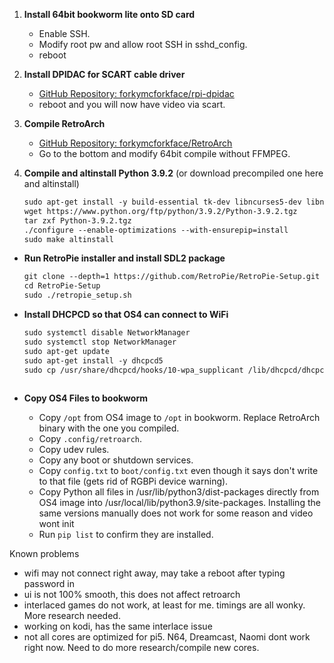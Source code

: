 1. **Install 64bit bookworm lite onto SD card**
   - Enable SSH.
   - Modify root pw and allow root SSH in sshd_config.
   - reboot

2. **Install DPIDAC for SCART cable driver**
   - [GitHub Repository: forkymcforkface/rpi-dpidac](https://github.com/forkymcforkface/rpi-dpidac)
   - reboot and you will now have video via scart.

3. **Compile RetroArch**
   - [GitHub Repository: forkymcforkface/RetroArch](https://github.com/forkymcforkface/RetroArch)
   - Go to the bottom and modify 64bit compile without FFMPEG.

4. **Compile and altinstall Python 3.9.2** (or download precompiled one here and altinstall)
   ```markdown
   sudo apt-get install -y build-essential tk-dev libncurses5-dev libncursesw5-dev libreadline6-dev libdb5.3-dev libgdbm-dev libsqlite3-dev libssl-dev libbz2-dev libexpat1-dev liblzma-dev zlib1g-dev libffi-dev tar wget vim
   wget https://www.python.org/ftp/python/3.9.2/Python-3.9.2.tgz
   tar zxf Python-3.9.2.tgz
   ./configure --enable-optimizations --with-ensurepip=install
   sudo make altinstall

*   **Run RetroPie installer and install SDL2 package**
    ```markdown 
    git clone --depth=1 https://github.com/RetroPie/RetroPie-Setup.git
    cd RetroPie-Setup
    sudo ./retropie_setup.sh
    
*   **Install DHCPCD so that OS4 can connect to WiFi**
    ```markdown
    sudo systemctl disable NetworkManager
    sudo systemctl stop NetworkManager
    sudo apt-get update
    sudo apt-get install -y dhcpcd5
    sudo cp /usr/share/dhcpcd/hooks/10-wpa_supplicant /lib/dhcpcd/dhcpcd-hooks/10-wpa_supplicant
  
*   **Copy OS4 Files to bookworm**
    
    *   Copy `/opt` from OS4 image to `/opt` in bookworm. Replace RetroArch binary with the one you compiled.
    *   Copy `.config/retroarch`.
    *   Copy udev rules.
    *   Copy any boot or shutdown services.
    *   Copy `config.txt` to `boot/config.txt` even though it says don't write to that file (gets rid of RGBPi device warning).
    *   Copy Python all files in /usr/lib/python3/dist-packages directly from OS4 image into /usr/local/lib/python3.9/site-packages. Installing the same versions manually does not work for some reason and video wont init
    *   Run `pip list` to confirm they are installed.


Known problems
- wifi may not connect right away, may take a reboot after typing password in
- ui is not 100% smooth, this does not affect retroarch
- interlaced games do not work, at least for me. timings are all wonky. More research needed.
- working on kodi, has the same interlace issue
- not all cores are optimized for pi5. N64, Dreamcast, Naomi dont work right now. Need to do more research/compile new cores.
